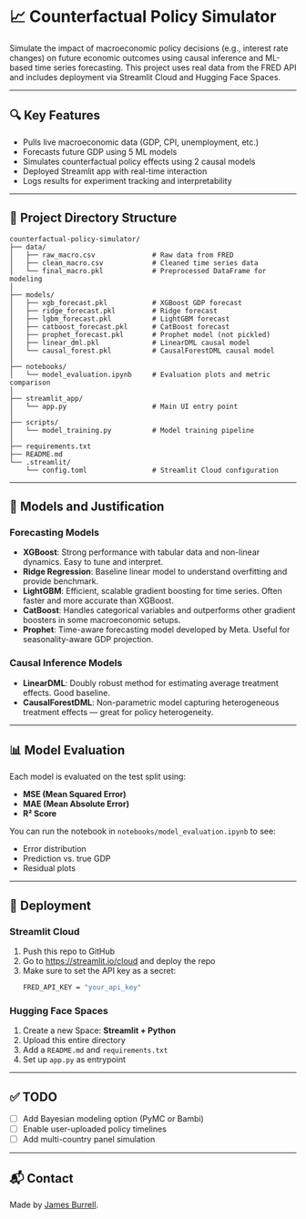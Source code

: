 # 📈 Counterfactual Policy Simulator

Simulate the impact of macroeconomic policy decisions (e.g., interest rate changes) on future economic outcomes using causal inference and ML-based time series forecasting. This project uses real data from the FRED API and includes deployment via Streamlit Cloud and Hugging Face Spaces.

---

## 🔍 Key Features
- Pulls live macroeconomic data (GDP, CPI, unemployment, etc.)
- Forecasts future GDP using 5 ML models
- Simulates counterfactual policy effects using 2 causal models
- Deployed Streamlit app with real-time interaction
- Logs results for experiment tracking and interpretability

---

## 🧱 Project Directory Structure
```
counterfactual-policy-simulator/
├── data/
│   ├── raw_macro.csv              # Raw data from FRED
│   ├── clean_macro.csv            # Cleaned time series data
│   └── final_macro.pkl            # Preprocessed DataFrame for modeling
│
├── models/
│   ├── xgb_forecast.pkl           # XGBoost GDP forecast
│   ├── ridge_forecast.pkl         # Ridge forecast
│   ├── lgbm_forecast.pkl          # LightGBM forecast
│   ├── catboost_forecast.pkl      # CatBoost forecast
│   ├── prophet_forecast.pkl       # Prophet model (not pickled)
│   ├── linear_dml.pkl             # LinearDML causal model
│   └── causal_forest.pkl          # CausalForestDML causal model
│
├── notebooks/
│   └── model_evaluation.ipynb     # Evaluation plots and metric comparison
│
├── streamlit_app/
│   └── app.py                     # Main UI entry point
│
├── scripts/
│   └── model_training.py          # Model training pipeline
│
├── requirements.txt
├── README.md
└── .streamlit/
    └── config.toml                # Streamlit Cloud configuration
```

---

## 🤖 Models and Justification

### Forecasting Models
- **XGBoost**: Strong performance with tabular data and non-linear dynamics. Easy to tune and interpret.
- **Ridge Regression**: Baseline linear model to understand overfitting and provide benchmark.
- **LightGBM**: Efficient, scalable gradient boosting for time series. Often faster and more accurate than XGBoost.
- **CatBoost**: Handles categorical variables and outperforms other gradient boosters in some macroeconomic setups.
- **Prophet**: Time-aware forecasting model developed by Meta. Useful for seasonality-aware GDP projection.

### Causal Inference Models
- **LinearDML**: Doubly robust method for estimating average treatment effects. Good baseline.
- **CausalForestDML**: Non-parametric model capturing heterogeneous treatment effects — great for policy heterogeneity.

---

## 📊 Model Evaluation
Each model is evaluated on the test split using:
- **MSE (Mean Squared Error)**
- **MAE (Mean Absolute Error)**
- **R² Score**

You can run the notebook in `notebooks/model_evaluation.ipynb` to see:
- Error distribution
- Prediction vs. true GDP
- Residual plots

---

## 🚀 Deployment
### Streamlit Cloud
1. Push this repo to GitHub
2. Go to https://streamlit.io/cloud and deploy the repo
3. Make sure to set the API key as a secret:
   ```bash
   FRED_API_KEY = "your_api_key"
   ```

### Hugging Face Spaces
1. Create a new Space: **Streamlit + Python**
2. Upload this entire directory
3. Add a `README.md` and `requirements.txt`
4. Set up `app.py` as entrypoint

---

## ✅ TODO
- [ ] Add Bayesian modeling option (PyMC or Bambi)
- [ ] Enable user-uploaded policy timelines
- [ ] Add multi-country panel simulation

---

## 📬 Contact
Made by [James Burrell](mailto:jamesburrell999@gmail.com).

